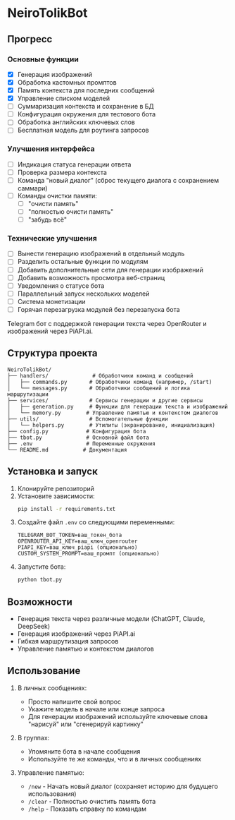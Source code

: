 # NeiroTolikBot

## Прогресс

### Основные функции
- [x] Генерация изображений
- [x] Обработка кастомных промптов
- [x] Память контекста для последних сообщений
- [x] Управление списком моделей
- [ ] Суммаризация контекста и сохранение в БД
- [ ] Конфигурация окружения для тестового бота
- [ ] Обработка английских ключевых слов
- [ ] Бесплатная модель для роутинга запросов

### Улучшения интерфейса
- [ ] Индикация статуса генерации ответа
- [ ] Проверка размера контекста
- [ ] Команда "новый диалог" (сброс текущего диалога с сохранением саммари)
- [ ] Команды очистки памяти:
  - [ ] "очисти память"
  - [ ] "полностью очисти память"
  - [ ] "забудь всё"

### Технические улучшения
- [ ] Вынести генерацию изображений в отдельный модуль
- [ ] Разделить остальные функции по модулям
- [ ] Добавить дополнительные сети для генерации изображений
- [ ] Добавить возможность просмотра веб-страниц
- [ ] Уведомления о статусе бота
- [ ] Параллельный запуск нескольких моделей
- [ ] Система монетизации
- [ ] Горячая перезагрузка модулей без перезапуска бота

Telegram бот с поддержкой генерации текста через OpenRouter и изображений через PiAPI.ai.

## Структура проекта

```
NeiroTolikBot/
├── handlers/              # Обработчики команд и сообщений
│   ├── commands.py       # Обработчики команд (например, /start)
│   └── messages.py       # Обработчики сообщений и логика маршрутизации
├── services/             # Сервисы генерации и другие сервисы
│   ├── generation.py     # Функции для генерации текста и изображений
│   └── memory.py        # Управление памятью и контекстом диалогов
├── utils/                # Вспомогательные функции
│   └── helpers.py        # Утилиты (экранирование, инициализация)
├── config.py            # Конфигурация бота
├── tbot.py              # Основной файл бота
├── .env                 # Переменные окружения
└── README.md           # Документация
```

## Установка и запуск

1. Клонируйте репозиторий
2. Установите зависимости:
   ```bash
   pip install -r requirements.txt
   ```
3. Создайте файл `.env` со следующими переменными:
   ```
   TELEGRAM_BOT_TOKEN=ваш_токен_бота
   OPENROUTER_API_KEY=ваш_ключ_openrouter
   PIAPI_KEY=ваш_ключ_piapi (опционально)
   CUSTOM_SYSTEM_PROMPT=ваш_промпт (опционально)
   ```
4. Запустите бота:
   ```bash
   python tbot.py
   ```

## Возможности

- Генерация текста через различные модели (ChatGPT, Claude, DeepSeek)
- Генерация изображений через PiAPI.ai
- Гибкая маршрутизация запросов
- Управление памятью и контекстом диалогов

## Использование

1. В личных сообщениях:
   - Просто напишите свой вопрос
   - Укажите модель в начале или конце запроса
   - Для генерации изображений используйте ключевые слова "нарисуй" или "сгенерируй картинку"

2. В группах:
   - Упомяните бота в начале сообщения
   - Используйте те же команды, что и в личных сообщениях

3. Управление памятью:
   - `/new` - Начать новый диалог (сохраняет историю для будущего использования)
   - `/clear` - Полностью очистить память бота
   - `/help` - Показать справку по командам